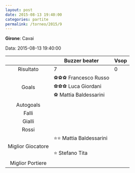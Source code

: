 ```yaml
---
layout: post
date: 2015-08-13 19:40:00
categories: partite
permalink: /torneo/2015/9
---
```

**Girone**: Cavai

Data: 2015-08-13 19:40:00

| | Buzzer beater | Vsop |
|:-----:|-----|-----|
Risultato|7|0
Goals|⚽⚽⚽ Francesco Russo<br/>⚽⚽⚽ Luca Giordani<br/>⚽ Mattia Baldessarini|
Autogoals||
Falli||
Gialli||
Rossi||
Miglior Giocatore|⭐⭐ Mattia Baldessarini<br/><br/>⭐ Stefano Tita<br/>|
Miglior Portiere||